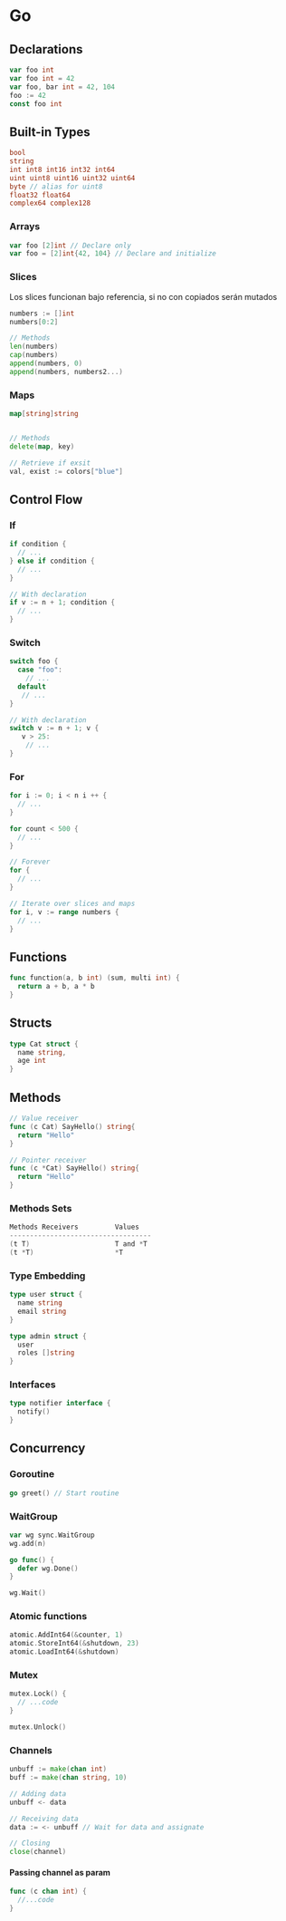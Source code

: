 # Go

## Declarations

```go
var foo int
var foo int = 42
var foo, bar int = 42, 104
foo := 42
const foo int
```

## Built-in Types
```go
bool
string
int int8 int16 int32 int64
uint uint8 uint16 uint32 uint64
byte // alias for uint8
float32 float64
complex64 complex128
```

### Arrays
```go
var foo [2]int // Declare only
var foo = [2]int{42, 104} // Declare and initialize
```

### Slices
Los slices funcionan bajo referencia, si no con copiados serán mutados

```go
numbers := []int
numbers[0:2]

// Methods
len(numbers)
cap(numbers)
append(numbers, 0)
append(numbers, numbers2...)
```

### Maps
```go
map[string]string


// Methods
delete(map, key)

// Retrieve if exsit
val, exist := colors["blue"]
```

## Control Flow

### If
```go
if condition {
  // ...
} else if condition {
  // ...
}

// With declaration
if v := n + 1; condition {
  // ...
}
```

### Switch
```go
switch foo {
  case "foo":
    // ...
  default
   // ...
}

// With declaration
switch v := n + 1; v {
   v > 25:
    // ...
}
```

### For
```go
for i := 0; i < n i ++ {
  // ...
}

for count < 500 {
  // ...
}

// Forever
for {
  // ...
}

// Iterate over slices and maps
for i, v := range numbers {
  // ...
}

```

## Functions
```go
func function(a, b int) (sum, multi int) {
  return a + b, a * b
}
```

## Structs
```go
type Cat struct {
  name string,
  age int
}
```
## Methods
```go
// Value receiver
func (c Cat) SayHello() string{
  return "Hello"
}

// Pointer receiver
func (c *Cat) SayHello() string{
  return "Hello"
}
```

### Methods Sets
```go
Methods Receivers         Values
-----------------------------------
(t T)                     T and *T
(t *T)                    *T

```

### Type Embedding
```go
type user struct {
  name string
  email string
}

type admin struct {
  user
  roles []string
}
```

### Interfaces
```go
type notifier interface {
  notify()
}
```

## Concurrency

### Goroutine
```go
go greet() // Start routine
```

### WaitGroup
```go
var wg sync.WaitGroup
wg.add(n)

go func() {
  defer wg.Done()
}

wg.Wait()
```

### Atomic functions
```go
atomic.AddInt64(&counter, 1)
atomic.StoreInt64(&shutdown, 23)
atomic.LoadInt64(&shutdown)
```

### Mutex
```go
mutex.Lock() {
  // ...code
}

mutex.Unlock()
```
### Channels
```go
unbuff := make(chan int)
buff := make(chan string, 10)

// Adding data
unbuff <- data

// Receiving data
data := <- unbuff // Wait for data and assignate

// Closing
close(channel)
```

#### Passing channel as param
```go
func (c chan int) {
  //...code
}
```

